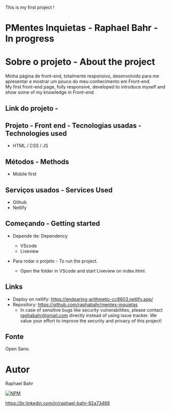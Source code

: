 This is my first project !

# PMentes Inquietas - Raphael Bahr - In progress

# Sobre o projeto - About the project
Minha página de front-end, totalmente responsivo,  desenvolvido para me apresentar e mostrar um pouco do meu conhecimento em Front-end.
<br>
My first front-end page, fully responsive, developed to introduce myself and show some of my knowledge in Front-end.
 
Link do projeto - 
-----------------------------

## Projeto - Front end - Tecnologias usadas - Technologies used
- HTML / CSS / JS  

## Métodos - Methods

* Mobile first

## Serviços usados - Services Used

* Github
* Netlify

## Começando - Getting started

* Depende de: Dependency
  - VScode  
  - Liveview
  
* Para rodar o projeto - To run the project.
  - Open the folder in VScode and start Liveview on index.html. 

## Links
  - Deploy on netlify: https://endearing-arithmetic-cc8603.netlify.app/
  - Repository: https://github.com/raphabahr/mentes-inquietas
    - In case of sensitive bugs like security vulnerabilities, please contact
      raphabahr@gmail.com directly instead of using issue tracker. We value your effort
      to improve the security and privacy of this project!
      
 ## Fonte

Open Sans:
<link rel="preconnect" href="https://fonts.googleapis.com">
<link rel="preconnect" href="https://fonts.gstatic.com" crossorigin>
<link rel="stylesheet" href="https://fonts.googleapis.com/css2?family=Open+Sans:wght@400;600;700&display=swap">
    

# Autor
Raphael Bahr

[![NPM](https://img.shields.io/npm/l/react)](https://github.com/raphabahr/Portfolio/blob/main/LICENCE) 

https://br.linkedin.com/in/raphael-bahr-92a73468

